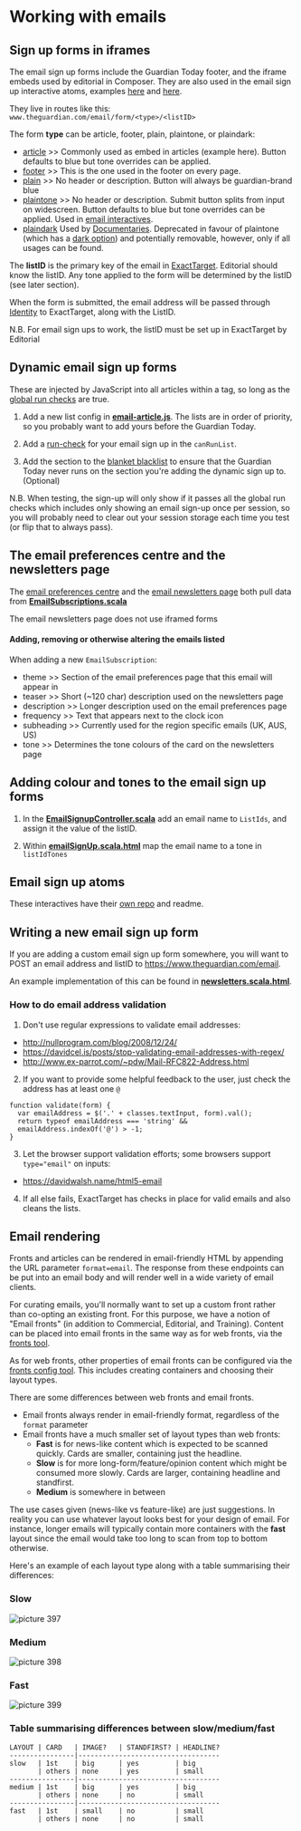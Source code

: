 # Working with emails


## Sign up forms in iframes

The email sign up forms include the Guardian Today footer, and the iframe embeds used by editorial in Composer. They are also used in the email sign up interactive atoms, examples [here](https://www.theguardian.com/info/ng-interactive/2016/dec/07/sign-up-for-the-flyer) and [here](https://www.theguardian.com/info/ng-interactive/2016/dec/05/sign-up-for-weekend-reading).

They live in routes like this: `www.theguardian.com/email/form/<type>/<listID>`

The form **type** can be article, footer, plain, plaintone, or plaindark:
- [article](https://www.theguardian.com/email/form/article/37) >> Commonly used as embed in articles (example here). Button defaults to blue but tone overrides can be applied.
- [footer](https://www.theguardian.com/email/form/footer/37) >> This is the one used in the footer on every page.
- [plain](https://www.theguardian.com/email/form/plain/37) >> No header or description. Button will always be guardian-brand blue
- [plaintone](https://www.theguardian.com/email/form/plaintone/3743) >> No header or description. Submit button splits from input on widescreen. Button defaults to blue but tone overrides can be applied. Used in [email interactives](https://www.theguardian.com/info/ng-interactive/2016/dec/07/sign-up-for-the-flyer).
- [plaindark](https://www.theguardian.com/email/form/plaindark/3745) Used by [Documentaries](https://www.theguardian.com/world/ng-interactive/2016/oct/14/desert-fire-the-world-cup-rebels-of-kurdistan-video). Deprecated in favour of plaintone (which has a [dark option](http://localhost:9000/email/form/plaintone/3745)) and potentially removable, however, only if all usages can be found.

The **listID** is the primary key of the email in [ExactTarget](https://www.marketingcloud.com/products/email-marketing/). Editorial should know the listID. Any tone applied to the form will be determined by the listID (see later section).

When the form is submitted, the email address will be passed through [Identity](https://github.com/guardian/identity) to ExactTarget, along with the ListID.

N.B. For email sign ups to work, the listID must be set up in ExactTarget by Editorial

## Dynamic email sign up forms

These are injected by JavaScript into all articles within a tag, so long as the [global run checks](https://docs.google.com/document/d/1RkNCBg_ekfocuHsQOozW_jy21JDGH_BZnIKOE3mX95s/edit) are true.

1) Add a new list config in [**email-article.js**](https://github.com/guardian/frontend/blob/master/static/src/javascripts/projects/common/modules/email/email-article.js). The lists are in order of priority, so you probably want to add yours before the Guardian Today.

2) Add a [run-check](https://github.com/guardian/frontend/blob/master/static/src/javascripts/projects/common/modules/email/run-checks.js#L96) for your email sign up in the `canRunList`.

3) Add the section to the [blanket blacklist](https://github.com/guardian/frontend/blob/master/static/src/javascripts/projects/common/modules/email/run-checks.js#L37) to ensure that the Guardian Today never runs on the section you're adding the dynamic sign up to. (Optional)

N.B. When testing, the sign-up will only show if it passes all the global run checks which includes only showing an email sign-up once per session, so you will probably need to clear out your session storage each time you test (or flip that to always pass).

## The email preferences centre and the newsletters page

The [email preferences centre](https://profile.theguardian.com/email-prefs) and the [email newsletters page](https://www.theguardian.com/email-newsletters) both pull data from [**EmailSubscriptions.scala**](https://github.com/guardian/frontend/blob/master/common/app/model/EmailSubscriptions.scala)

The email newsletters page does not use iframed forms

#### Adding, removing or otherwise altering the emails listed

When adding a new `EmailSubscription`:

- theme >> Section of the email preferences page that this email will appear in
- teaser >> Short (~120 char) description used on the newsletters page
- description >> Longer description used on the email preferences page
- frequency >> Text that appears next to the clock icon
- subheading >> Currently used for the region specific emails (UK, AUS, US)
- tone >> Determines the tone colours of the card on the newsletters page


## Adding colour and tones to the email sign up forms

1) In the [**EmailSignupController.scala**](https://github.com/guardian/frontend/blob/master/common/app/views/fragments/email/EmailSignupController.scala) add an email name to `ListIds`, and assign it the value of the listID.

2) Within  [**emailSignUp.scala.html**](https://github.com/guardian/frontend/blob/master/common/app/views/fragments/email/signup/emailSignUp.scala.html) map the email name to a tone in `listIdTones`

## Email sign up atoms

These interactives have their [own repo](https://github.com/guardian/interactive-email-signups) and readme.


## Writing a new email sign up form

If you are adding a custom email sign up form somewhere, you will want to POST an email address and listID to https://www.theguardian.com/email.

An example implementation of this can be found in  [**newsletters.scala.html**](https://github.com/guardian/frontend/blob/master/applications/app/views/signup/newsletters.scala.html#L74).

### How to do email address validation

1) Don't use regular expressions to validate email addresses:
- http://nullprogram.com/blog/2008/12/24/
- https://davidcel.is/posts/stop-validating-email-addresses-with-regex/
- http://www.ex-parrot.com/~pdw/Mail-RFC822-Address.html

2) If you want to provide some helpful feedback to the user, just check the address has at least one `@`

```
function validate(form) {
  var emailAddress = $('.' + classes.textInput, form).val();
  return typeof emailAddress === 'string' &&
  emailAddress.indexOf('@') > -1;
}
```

3) Let the browser support validation efforts; some browsers support `type="email"` on inputs:
- https://davidwalsh.name/html5-email

4) If all else fails, ExactTarget has checks in place for valid emails and also cleans the lists.

## Email rendering

Fronts and articles can be rendered in email-friendly HTML by appending the URL parameter `format=email`. The response from these endpoints can be put into an email body and will render well in a wide variety of email clients.

For curating emails, you'll normally want to set up a custom front rather than co-opting an existing front. For
this purpose, we have a notion of "Email fronts" (in addition to Commercial, Editorial, and Training). Content can
be placed into email fronts in the same way as for web fronts, via the [fronts tool](https://fronts.gutools.co.uk/email).

As for web fronts, other properties of email fronts can be configured via the [fronts config tool](https://fronts.gutools.co.uk/email/config).
This includes creating containers and choosing their layout types.

There are some differences between web fronts and email fronts.
- Email fronts always render in email-friendly format, regardless of the `format` parameter
- Email fronts have a much smaller set of layout types than web fronts:
  - **Fast** is for news-like content which is expected to be scanned quickly. Cards are smaller,
  containing just the headline.
  - **Slow** is for more long-form/feature/opinion content which might be consumed more slowly. Cards are larger,
  containing headline and standfirst.
  - **Medium** is somewhere in between

The use cases given (news-like vs feature-like) are just suggestions. In reality you can use whatever layout looks
best for your design of email. For instance, longer emails will typically contain more containers with the **fast** layout since
the email would take too long to scan from top to bottom otherwise.

Here's an example of each layout type along with a table summarising their differences:

### Slow
![picture 397](https://cloud.githubusercontent.com/assets/5122968/22215773/83d61456-e194-11e6-82bb-792e377f7168.png)

### Medium
![picture 398](https://cloud.githubusercontent.com/assets/5122968/22215781/89027276-e194-11e6-96f3-c90e5a6f4226.png)

### Fast
![picture 399](https://cloud.githubusercontent.com/assets/5122968/22215787/90b7230e-e194-11e6-9448-425a1b9d2ded.png)

### Table summarising differences between slow/medium/fast

```
LAYOUT | CARD   | IMAGE?   | STANDFIRST? | HEADLINE?
----------------|-----------------------------------
slow   | 1st    | big      | yes         | big
       | others | none     | yes         | small
----------------|-----------------------------------
medium | 1st    | big      | yes         | big
       | others | none     | no          | small
----------------|-----------------------------------
fast   | 1st    | small    | no          | small
       | others | none     | no          | small
```
